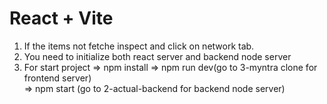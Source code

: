 # React + Vite

1. If the items not fetche inspect and click on network tab.
2. You need to initialize both react server and backend node server
3. For start project
   => npm install
   => npm run dev(go to 3-myntra clone for frontend server)  
   => npm start (go to 2-actual-backend for backend node server)
